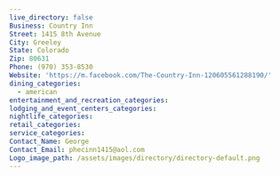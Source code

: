 ```yaml
---
live_directory: false
Business: Country Inn
Street: 1415 8th Avenue
City: Greeley
State: Colorado
Zip: 80631
Phone: (970) 353-8530
Website: 'https://m.facebook.com/The-Country-Inn-120605561288190/'
dining_categories:
  - american
entertainment_and_recreation_categories:
lodging_and_event_centers_categories:
nightlife_categories:
retail_categories:
service_categories:
Contact_Name: George
Contact_Email: phecinn1415@aol.com
Logo_image_path: /assets/images/directory/directory-default.png
---
```


